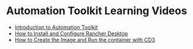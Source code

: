 # Automation Toolkit Learning Videos
* [Introduction to Automation Toolkit](https://www.youtube.com/watch?v=rwxjbYWNbTo&t=57s)
* [How to Install and Configure Rancher Desktop](https://www.youtube.com/watch?v=2QNAOJpeJZc)
* [How to Create the Image and Run the container with CD3](https://www.youtube.com/watch?v=FUUiSZmDFI4)
